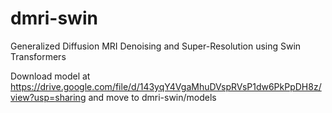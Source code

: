 # dmri-swin
Generalized Diffusion MRI Denoising and Super-Resolution using Swin Transformers

Download model at https://drive.google.com/file/d/143yqY4VgaMhuDVspRVsP1dw6PkPpDH8z/view?usp=sharing and move to dmri-swin/models
